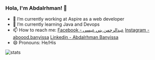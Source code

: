 ### Hola, I'm Abdalrhman! 👋

<!--
**AbdalrhmanBanyissa/AbdalrhmanBanyissa** is a ✨ _special_ ✨ repository because its `README.md` (this file) appears on your GitHub profile.

Here are some ideas to get you started:
- 👯 I’m looking to collaborate on ...
- 🤔 I’m looking for help with ...
- 💬 Ask me about ...
-->
- 🔭 I’m currently working at Aspire as a web developer
- 🌱 I’m currently learning Java and Devops
- 📫 How to reach me: [Facebook - عبدالرحمن بني عيسى](https://www.facebook.com/abood.banyissa.9) [Instagram - aboood.banyissa](https://www.instagram.com/aboood.banyissa/) [Linkedin - Abdalrhman Banyissa](https://www.linkedin.com/in/abdalrhman-banyissa-08310a196/)
- 😄 Pronouns: He/His


![stats](https://github-readme-stats.vercel.app/api?username=abdalrhmanBanyissa&&show_icons=true&title_color=ffffff&icon_color=bb2acf&text_color=daf7dc&bg_color=151515)
